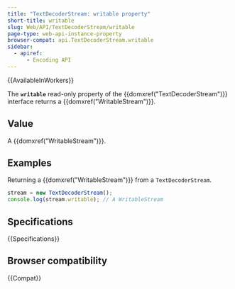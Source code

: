 ```yaml
---
title: "TextDecoderStream: writable property"
short-title: writable
slug: Web/API/TextDecoderStream/writable
page-type: web-api-instance-property
browser-compat: api.TextDecoderStream.writable
sidebar:
  - apiref:
      - Encoding API
---
```


{{AvailableInWorkers}}

The **`writable`** read-only property of the {{domxref("TextDecoderStream")}} interface returns a {{domxref("WritableStream")}}.

## Value

A {{domxref("WritableStream")}}.

## Examples

Returning a {{domxref("WritableStream")}} from a `TextDecoderStream`.

```js
stream = new TextDecoderStream();
console.log(stream.writable); // A WritableStream
```

## Specifications

{{Specifications}}

## Browser compatibility

{{Compat}}
